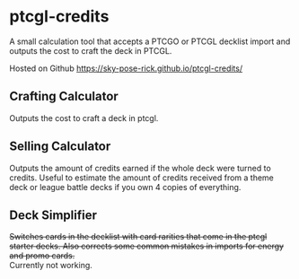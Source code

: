 # ptcgl-credits
A small calculation tool that accepts a PTCGO or PTCGL decklist import and outputs the cost to craft the deck in PTCGL.

Hosted on Github https://sky-pose-rick.github.io/ptcgl-credits/

## Crafting Calculator

Outputs the cost to craft a deck in ptcgl.

## Selling Calculator

Outputs the amount of credits earned if the whole deck were turned to credits. Useful to estimate the amount of credits received from a theme deck or league battle decks if you own 4 copies of everything.

## Deck Simplifier

~~Switches cards in the decklist with card rarities that come in the ptcgl starter decks. Also corrects some common mistakes in imports for energy and promo cards.~~  
Currently not working.

